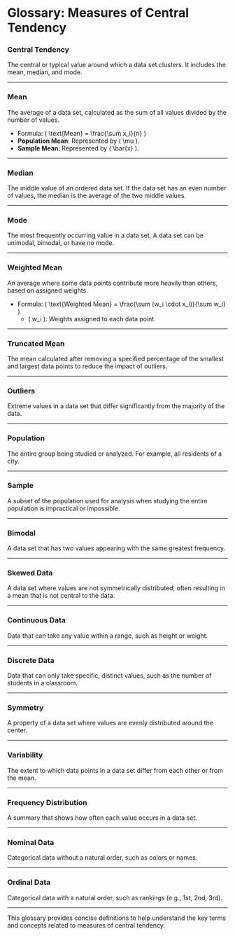 # Glossary: Measures of Central Tendency

### Central Tendency
The central or typical value around which a data set clusters. It includes the mean, median, and mode.

---

### Mean
The average of a data set, calculated as the sum of all values divided by the number of values. 
- Formula: \( \text{Mean} = \frac{\sum x_i}{n} \)
- **Population Mean**: Represented by \( \mu \).
- **Sample Mean**: Represented by \( \bar{x} \).

---

### Median
The middle value of an ordered data set. If the data set has an even number of values, the median is the average of the two middle values.

---

### Mode
The most frequently occurring value in a data set. A data set can be unimodal, bimodal, or have no mode.

---

### Weighted Mean
An average where some data points contribute more heavily than others, based on assigned weights.
- Formula: \( \text{Weighted Mean} = \frac{\sum (w_i \cdot x_i)}{\sum w_i} \)
  - \( w_i \): Weights assigned to each data point.

---

### Truncated Mean
The mean calculated after removing a specified percentage of the smallest and largest data points to reduce the impact of outliers.

---

### Outliers
Extreme values in a data set that differ significantly from the majority of the data.

---

### Population
The entire group being studied or analyzed. For example, all residents of a city.

---

### Sample
A subset of the population used for analysis when studying the entire population is impractical or impossible.

---

### Bimodal
A data set that has two values appearing with the same greatest frequency.

---

### Skewed Data
A data set where values are not symmetrically distributed, often resulting in a mean that is not central to the data.

---

### Continuous Data
Data that can take any value within a range, such as height or weight.

---

### Discrete Data
Data that can only take specific, distinct values, such as the number of students in a classroom.

---

### Symmetry
A property of a data set where values are evenly distributed around the center.

---

### Variability
The extent to which data points in a data set differ from each other or from the mean.

---

### Frequency Distribution
A summary that shows how often each value occurs in a data set.

---

### Nominal Data
Categorical data without a natural order, such as colors or names.

---

### Ordinal Data
Categorical data with a natural order, such as rankings (e.g., 1st, 2nd, 3rd).

---

This glossary provides concise definitions to help understand the key terms and concepts related to measures of central tendency.
